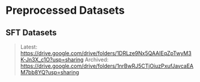 # Preprocessed Datasets

## SFT Datasets

> Latest: https://drive.google.com/drive/folders/1DRLze9Nx5QAAIEqZpTwyM3K-Jn3X_c1O?usp=sharing
> Archived: https://drive.google.com/drive/folders/1nrBwRJ5CTjOiuzPxufJavcaEAM7bb8YQ?usp=sharing


